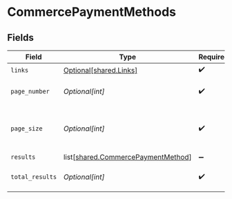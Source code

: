 # CommercePaymentMethods


## Fields

| Field                                                                                  | Type                                                                                   | Required                                                                               | Description                                                                            |
| -------------------------------------------------------------------------------------- | -------------------------------------------------------------------------------------- | -------------------------------------------------------------------------------------- | -------------------------------------------------------------------------------------- |
| `links`                                                                                | [Optional[shared.Links]](undefined/models/shared/links.md)                             | :heavy_check_mark:                                                                     | N/A                                                                                    |
| `page_number`                                                                          | *Optional[int]*                                                                        | :heavy_check_mark:                                                                     | Current page number.                                                                   |
| `page_size`                                                                            | *Optional[int]*                                                                        | :heavy_check_mark:                                                                     | Number of items to return in results array.                                            |
| `results`                                                                              | list[[shared.CommercePaymentMethod](undefined/models/shared/commercepaymentmethod.md)] | :heavy_minus_sign:                                                                     | N/A                                                                                    |
| `total_results`                                                                        | *Optional[int]*                                                                        | :heavy_check_mark:                                                                     | Total number of items.                                                                 |